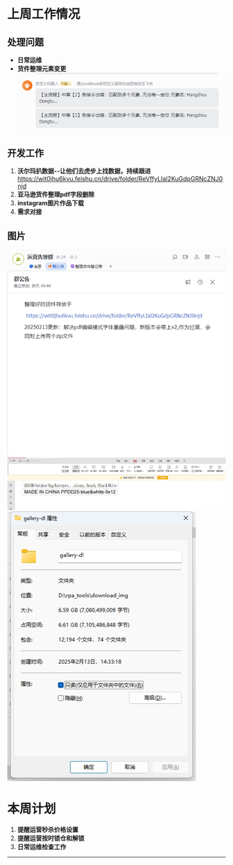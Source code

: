 # 上周工作情况
## **处理问题**
- **日常运维**
- **货件整理元素变更**
**![图片alt](./20250217/微信截图_20250212113034.png "提示")**
## **开发工作**
1. **沃尔玛扒数据--让他们去虎步上找数据，持续跟进**
https://wit0jhu6kvu.feishu.cn/drive/folder/ReVffyLIal2KuGdpGRNcZNJ0njd
2. **亚马逊货件整理pdf字段删除**
3. **instagram图片作品下载**
4. **需求对接**

## **图片**
**![图片alt](./20250217/微信截图_20250214085802.png "提示")**
**![图片alt](./20250217/微信截图_20250214134714.png "提示")**
**![图片alt](./20250217/微信截图_20250213182207.png "提示")**

# 本周计划
1. **提醒运营秒杀价格设置**
2. **提醒运营按时锁仓和解锁**
3. **日常运维检查工作**


---
